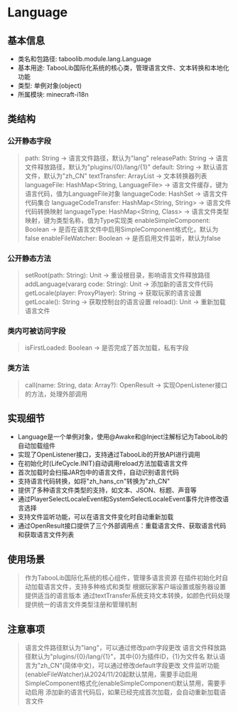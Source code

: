# Language
## 基本信息
- 类名和包路径: taboolib.module.lang.Language
- 基本用途: TabooLib国际化系统的核心类，管理语言文件、文本转换和本地化功能
- 类型: 单例对象(object)
- 所属模块: minecraft-i18n

## 类结构
### 公开静态字段
> path: String -> 语言文件路径，默认为"lang"
> releasePath: String -> 语言文件释放路径，默认为"plugins/{0}/lang/{1}"
> default: String -> 默认语言文件，默认为"zh_CN"
> textTransfer: ArrayList<TextTransfer> -> 文本转换器列表
> languageFile: HashMap<String, LanguageFile> -> 语言文件缓存，键为语言代码，值为LanguageFile对象
> languageCode: HashSet<String> -> 语言文件代码集合
> languageCodeTransfer: HashMap<String, String> -> 语言文件代码转换映射
> languageType: HashMap<String, Class<out Type>> -> 语言文件类型映射，键为类型名称，值为Type实现类
> enableSimpleComponent: Boolean -> 是否在语言文件中启用SimpleComponent格式化，默认为false
> enableFileWatcher: Boolean -> 是否启用文件监听，默认为false

### 公开静态方法
> setRoot(path: String): Unit -> 重设根目录，影响语言文件释放路径
> addLanguage(vararg code: String): Unit -> 添加新的语言文件代码
> getLocale(player: ProxyPlayer): String -> 获取玩家的语言设置
> getLocale(): String -> 获取控制台的语言设置
> reload(): Unit -> 重新加载语言文件

### 类内可被访问字段
> isFirstLoaded: Boolean -> 是否完成了首次加载，私有字段

### 类方法
> call(name: String, data: Array<out Any>?): OpenResult -> 实现OpenListener接口的方法，处理外部调用

## 实现细节
- Language是一个单例对象，使用@Awake和@Inject注解标记为TabooLib的自动加载组件
- 实现了OpenListener接口，支持通过TabooLib的开放API进行调用
- 在初始化时(LifeCycle.INIT)自动调用reload方法加载语言文件
- 首次加载时会扫描JAR包中的语言文件，自动识别语言代码
- 支持语言代码转换，如将"zh_hans_cn"转换为"zh_CN"
- 提供了多种语言文件类型的支持，如文本、JSON、标题、声音等
- 通过PlayerSelectLocaleEvent和SystemSelectLocaleEvent事件允许修改语言选择
- 支持文件监听功能，可以在语言文件变化时自动重新加载
- 通过OpenResult接口提供了三个外部调用点：重载语言文件、获取语言代码和获取语言文件列表

## 使用场景
> 作为TabooLib国际化系统的核心组件，管理多语言资源
> 在插件初始化时自动加载语言文件，支持多种格式和类型
> 根据玩家客户端设置或服务器设置提供适当的语言版本
> 通过textTransfer系统支持文本转换，如颜色代码处理
> 提供统一的语言文件类型注册和管理机制

## 注意事项
> 语言文件路径默认为"lang"，可以通过修改path字段更改
> 语言文件释放路径默认为"plugins/{0}/lang/{1}"，其中{0}为插件ID，{1}为文件名
> 默认语言为"zh_CN"(简体中文)，可以通过修改default字段更改
> 文件监听功能(enableFileWatcher)从2024/11/20起默认禁用，需要手动启用
> SimpleComponent格式化(enableSimpleComponent)默认禁用，需要手动启用
> 添加新的语言代码后，如果已经完成首次加载，会自动重新加载语言文件

